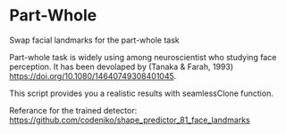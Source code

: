# Part-Whole
Swap facial landmarks for the part-whole task 

Part-whole task is widely using among neuroscientist who studying face perception. It has been devolaped by  (Tanaka & Farah, 1993) https://doi.org/10.1080/14640749308401045.

This script provides you a realistic results with seamlessClone function.




Referance for the trained detector:
https://github.com/codeniko/shape_predictor_81_face_landmarks
